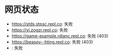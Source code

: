 # 网页状态
- https://stds.stpsc.repl.co: 失败
- https://vi.zogzr.repl.co: 失败
- https://game-example.rdianc.repl.co: 失败 (403)
- https://beaspy--hting.repl.co: 失败 (403)
- : 失败
